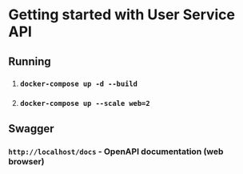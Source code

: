 # Getting started with User Service API

## Running

1) ### `docker-compose up -d --build`
2) ### `docker-compose up --scale web=2`

## Swagger

### `http://localhost/docs` - OpenAPI documentation (web browser)